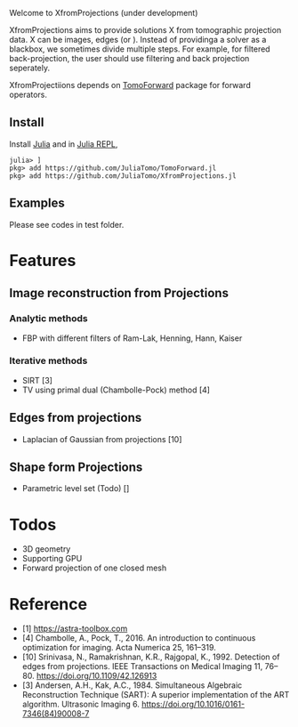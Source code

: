 Welcome to XfromProjections (under development)

XfromProjections aims to provide solutions X from tomographic projection data. X can be images, edges (or ). Instead of providinga a solver as a blackbox, we sometimes divide multiple steps. For example, for filtered back-projection, the user should use filtering and back projection seperately. 

XfromProjectiions depends on [TomoForward](https://github.com/JuliaTomo/TomoForward) package for forward operators.

## Install

Install [Julia](https://julialang.org/downloads/) and in [Julia REPL](https://docs.julialang.org/en/v1/stdlib/REPL/),

```
julia> ]
pkg> add https://github.com/JuliaTomo/TomoForward.jl
pkg> add https://github.com/JuliaTomo/XfromProjections.jl
```

## Examples

Please see codes in test folder.


# Features

## Image reconstruction from Projections

### Analytic methods

- FBP with different filters of Ram-Lak, Henning, Hann, Kaiser

### Iterative methods

- SIRT [3]
- TV using primal dual (Chambolle-Pock) method [4]

## Edges from projections

- Laplacian of Gaussian from projections [10]

## Shape form Projections

- Parametric level set (Todo) []

# Todos

- 3D geometry
- Supporting GPU
- Forward projection of one closed mesh

# Reference

- [1] https://astra-toolbox.com
- [4] Chambolle, A., Pock, T., 2016. An introduction to continuous optimization for imaging. Acta Numerica 25, 161–319.
- [10] Srinivasa, N., Ramakrishnan, K.R., Rajgopal, K., 1992. Detection of edges from projections. IEEE Transactions on Medical Imaging 11, 76–80. https://doi.org/10.1109/42.126913
- [3] Andersen, A.H., Kak, A.C., 1984. Simultaneous Algebraic Reconstruction Technique (SART): A superior implementation of the ART algorithm. Ultrasonic Imaging 6. https://doi.org/10.1016/0161-7346(84)90008-7
